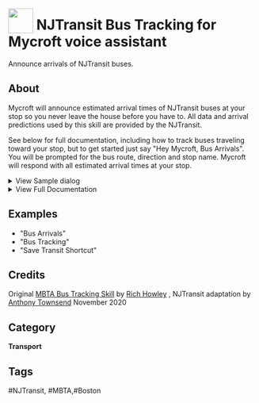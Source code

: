 # <img src='https://raw.githack.com/FortAwesome/Font-Awesome/master/svgs/solid/bus.svg' card_color='#40DBB0' width='50' height='50' style='vertical-align:bottom'/> NJTransit Bus Tracking for Mycroft voice assistant
Announce arrivals of NJTransit buses. 

## About
Mycroft will announce estimated arrival times of NJTransit buses at your stop so you never leave the house before you have to.  All data and arrival predictions used by this skill are provided by the NJTransit.  

See below for full documentation, including how to track buses traveling toward your stop, but to get started just say "Hey Mycroft, Bus Arrivals".  You will be prompted for the bus route, direction and stop name.  Mycroft will respond with all estimated arrival times at your stop.

<details><summary>View Sample dialog</summary>
<dl>
<dt>Hey Mycroft Bus Arrivals</dt>
<dd>Which route are you riding?</dd>
<dt>Eighty-Five</dt>
<dd>Are you going outbound toward Journal Square or Inbound toward Hoboken?</dd>
<dt>Inbound</dt>
<dd>Which stop?</dd>
<dt>Palisade and South Street</dt>
<dd>Route Eighty-Five service to Hoboken arrivals for Palisade and South Street:<dd>
<dd>Arriving in 11 minutes<dd>
<dd>Arriving in 21 minutes<dd>
<dd>Arriving in 34 minutes<dd>
</dl>
</details>

<details><summary>View Full Documentation</summary>

#### bus or Transit

Wherever this documentation calls for saying "bus" to Mycroft it can be replaced with "transit", and vice versa.  If Mycroft is having difficulty understanding  one, try the other.

#### Arrival Times

To provide bus arrival times the skill requires three pieces of information:  bus route, traveling direction and bus stop.  If you do not provide all information needed the skill will prompt you for the rest.  For example, saying

> Bus arrivals route 57 going inbound stop Brighton Ave and Linden Street

will retrieve all arrival times predicted for the stop.  The arrival times could also be retrieved by any of the following:

> Bus arrivals route 57 going inbound

> Bus arrivals route 57

> Bus arrivals

Mycroft will prompt for any missing information.

#### Bus Tracking

Bus tracking is similar to Arrival Times but Mycroft will continue to track buses, periodically updating their predicted arrival times, until they have passed the stop.  By default Mycroft will track the next three buses and will announce updated arrival predictions every 30 seconds.  These values can be changed in the skill settings on Mycroft Home.  The minimum frequency of updates  is 30 seconds.

As with Arrivals, say

> Bus tracking

to begin.  Predicted arrival times of the next three tracked buses will be announced right away and updated every 30 seconds.  Be aware that there may be any number of buses heading to your stop but only the arrival predictions for the tracked buses will be announced.

When a bus passes your stop it will drop off the tracking list and there will be one fewer arrival time announced on subsequent updates.  When all buses have passed your stop Mycroft will automatically stop tracking.  If you would like tracking to end at any time say

> Bus shutdown

#### Shortcuts

If you ride the same route from the same stop often you will want to use shortcuts.  After Mycroft announces arrivals or starts tracking buses you may save the route, direction and stop combination as a shortcut using any name you wish.

Suppose you take the bus to work and went through the process of asking for arrivals, telling Mycroft the bus route, direction and stop.  Now say

> transit save shortcut

and Mycroft will prompt you for a name.  If you say

> rat race

you may get Arrivals or begin Bus Tracking using the shortcut

> Bus tracking rat race

Two additional phrases

> list bus shortcuts

> bus remove shortcut rat race

allow you to list and delete saved shortcuts.

#### API Key (N/A for NJTransit version)

When installed this skill does not use an API key when getting data from the NJTransit servers.  XXX Using a key allows a higher rate limit when requesting data.  It should not be necessary to use an API key but if you like you may obtain one on the [MBTA website](https://api-v3.mbta.com/register). In the skill settings on Mycroft Home check the box next to "Use my API key" and enter your key in the text field.

</details>


## Examples
* "Bus Arrivals"
* "Bus Tracking"
* "Save Transit Shortcut"

## Credits
Original [MBTA Bus Tracking Skill](https://github.com/richhowley/mbta-bus-tracking-skill) by [Rich Howley](https://github.com/richhowley)
, NJTransit adaptation by [Anthony Townsend](https://github.com/anthonymobile) November 2020

## Category
**Transport**

## Tags
#NJTransit, #MBTA,#Boston
